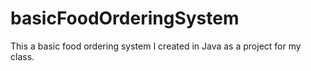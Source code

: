 # basicFoodOrderingSystem
This a basic food ordering system I created in Java as a project for my class.
